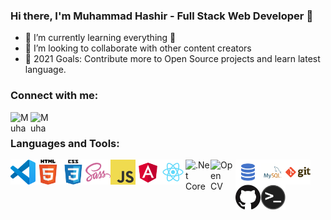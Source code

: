 ### Hi there, I'm Muhammad Hashir - Full Stack Web Developer 👋

- 🌱 I’m currently learning everything 🤣
- 👯 I’m looking to collaborate with other content creators
- 🥅 2021 Goals: Contribute more to Open Source projects and learn latest language.

### Connect with me:

<p>
  

<a href="https://www.linkedin.com/in/%F0%9F%92%BB-muhammad-hashir-a94293116/" rel="nofollow"><img alt="Muhammad Hashir | LinkedIn" src="https://camo.githubusercontent.com/c545108e3c415b360bd92733cb4729a361df4ae128fa3bc12df32b82f1f664c2/68747470733a2f2f7374617469632d657870312e6c6963646e2e636f6d2f73632f682f616c326f397a727672753761716a3865317832727a73726361" data-canonical-src="https://cdn.jsdelivr.net/npm/simple-icons@v3/icons/linkedin.svg" width="32" height="32" align="left"></a>
  
<a href="mailTo:m.hashir28@gmail.com" rel="nofollow"><img alt="Muhammad Hashir | Gmail" src="https://camo.githubusercontent.com/e5ceae95fee4fbb3690783d8631805e2484485937a8f526960c745e984fafa7a/68747470733a2f2f73736c2e677374617469632e636f6d2f75692f76312f69636f6e732f6d61696c2f7266722f676d61696c2e69636f" data-canonical-src="https://cdn.jsdelivr.net/npm/simple-icons@v3/icons/gmail.svg" width="32" height="32" align="left"></a>
  
</p>

<br />

### Languages and Tools:
<p>
<a href="https://www.youtube.com/playlist?list=PLkwxH9e_vrAJ0WbEsFA9W3I1W-g_BTsbt" rel="nofollow"><img alt="Visual Studio Code" src="https://raw.githubusercontent.com/github/explore/80688e429a7d4ef2fca1e82350fe8e3517d3494d/topics/visual-studio-code/visual-studio-code.png" style="max-width:100%;" width="40px" align="left"></a>

<a href="https://www.youtube.com/playlist?list=PLkwxH9e_vrAJ0WbEsFA9W3I1W-g_BTsbt" rel="nofollow"><img alt="HTML5" src="https://raw.githubusercontent.com/github/explore/80688e429a7d4ef2fca1e82350fe8e3517d3494d/topics/html/html.png" style="max-width:100%;" width="40px" align="left"></a>

<a href="https://www.youtube.com/playlist?list=PLkwxH9e_vrALSdvZuEh6gqQdmDoDIoqz4" rel="nofollow"><img alt="CSS3" src="https://raw.githubusercontent.com/github/explore/80688e429a7d4ef2fca1e82350fe8e3517d3494d/topics/css/css.png" style="max-width:100%;" width="40px" align="left"></a>




<a href="https://www.youtube.com/playlist?list=PLkwxH9e_vrALSdvZuEh6gqQdmDoDIoqz4" rel="nofollow"><img alt="Sass" src="https://raw.githubusercontent.com/github/explore/80688e429a7d4ef2fca1e82350fe8e3517d3494d/topics/sass/sass.png" style="max-width:100%;" width="40px" align="left"></a>


<a href="https://www.youtube.com/playlist?list=PLkwxH9e_vrALRJKu7wfXby3MKeflhTu6B" rel="nofollow"><img alt="JavaScript" src="https://raw.githubusercontent.com/github/explore/80688e429a7d4ef2fca1e82350fe8e3517d3494d/topics/javascript/javascript.png" style="max-width:100%;" width="40px" align="left"></a>


<a href="https://www.youtube.com/playlist?list=PLkwxH9e_vrAK4TdffpxKY3QGyHCpxFcQ0" rel="nofollow"><img alt="Angular" src="https://raw.githubusercontent.com/github/explore/80688e429a7d4ef2fca1e82350fe8e3517d3494d/topics/angular/angular.png" style="max-width:100%;" width="40px" align="left"></a>


<a href="https://www.youtube.com/playlist?list=PLkwxH9e_vrAK4TdffpxKY3QGyHCpxFcQ0" rel="nofollow"><img alt="React" src="https://raw.githubusercontent.com/github/explore/80688e429a7d4ef2fca1e82350fe8e3517d3494d/topics/react/react.png" style="max-width:100%;" width="40px" align="left"></a>


<a href="https://www.youtube.com/playlist?list=PLkwxH9e_vrAK4TdffpxKY3QGyHCpxFcQ0" rel="nofollow"><img alt=".Net Core" src="https://upload.wikimedia.org/wikipedia/commons/e/ee/.NET_Core_Logo.svg" style="max-width:100%;" width="40px" align="left"></a>

<a href="https://www.youtube.com/playlist?list=PLkwxH9e_vrAK4TdffpxKY3QGyHCpxFcQ0" rel="nofollow"><img alt="Open CV" src="https://upload.wikimedia.org/wikipedia/commons/thumb/5/53/OpenCV_Logo_with_text.png/487px-OpenCV_Logo_with_text.png" style="max-width:100%;" width="40px" align="left"></a>


<a href="https://www.youtube.com/playlist?list=PLkwxH9e_vrAJ0WbEsFA9W3I1W-g_BTsbt" rel="nofollow"><img alt="SQL" src="https://raw.githubusercontent.com/github/explore/80688e429a7d4ef2fca1e82350fe8e3517d3494d/topics/sql/sql.png" style="max-width:100%;" width="40px" align="left"></a>

<a href="https://www.youtube.com/playlist?list=PLkwxH9e_vrAJ0WbEsFA9W3I1W-g_BTsbt" rel="nofollow"><img alt="MySQL" src="https://raw.githubusercontent.com/github/explore/80688e429a7d4ef2fca1e82350fe8e3517d3494d/topics/mysql/mysql.png" style="max-width:100%;" width="40px" align="left"></a>

<a href="https://www.youtube.com/playlist?list=PLkwxH9e_vrAJ0WbEsFA9W3I1W-g_BTsbt" rel="nofollow"><img alt="Git" src="https://raw.githubusercontent.com/github/explore/80688e429a7d4ef2fca1e82350fe8e3517d3494d/topics/git/git.png" style="max-width:100%;" width="40px" align="left"></a>

<a href="https://www.youtube.com/playlist?list=PLkwxH9e_vrAJ0WbEsFA9W3I1W-g_BTsbt" rel="nofollow"><img alt="GitHub" src="https://raw.githubusercontent.com/github/explore/78df643247d429f6cc873026c0622819ad797942/topics/github/github.png" style="max-width:100%;" width="40px" align="left"></a>

<a href="https://www.youtube.com/playlist?list=PLkwxH9e_vrAJ0WbEsFA9W3I1W-g_BTsbt" rel="nofollow"><img alt="Terminal" src="https://raw.githubusercontent.com/github/explore/80688e429a7d4ef2fca1e82350fe8e3517d3494d/topics/terminal/terminal.png" style="max-width:100%;" width="40px" align="left"></a></p>
<br />
<br />

<!--
<details>
  <summary>:zap: Recent GitHub Activity</summary>
  
<!--START_SECTION:activity-->
<!--

1. 🗣 Commented on [#2](https://github.com/MuhammadHashir28/portfolio-sass/issues/2) in [MuhammadHashir28/portfolio-sass](https://github.com/MuhammadHashir28/portfolio-sass)
2. ❗️ Closed issue [#2](https://github.com/MuhammadHashir28/portfolio-sass/issues/2) in [MuhammadHashir28/portfolio-sass](https://github.com/MuhammadHashir28/portfolio-sass)
3. ❌ Closed PR [#11](https://github.com/MuhammadHashir28/free-developer-resources/pull/11) in [MuhammadHashir28/free-developer-resources](https://github.com/MuhammadHashir28/free-developer-resources)
4. 🗣 Commented on [#11](https://github.com/MuhammadHashir28/free-developer-resources/issues/11) in [MuhammadHashir28/free-developer-resources](https://github.com/MuhammadHashir28/free-developer-resources)
5. 🎉 Merged PR [#10](https://github.com/MuhammadHashir28/free-developer-resources/pull/10) in [MuhammadHashir28/free-developer-resources](https://github.com/MuhammadHashir28/free-developer-resources)
<!--END_SECTION:activity-->

<!--</details>-->
